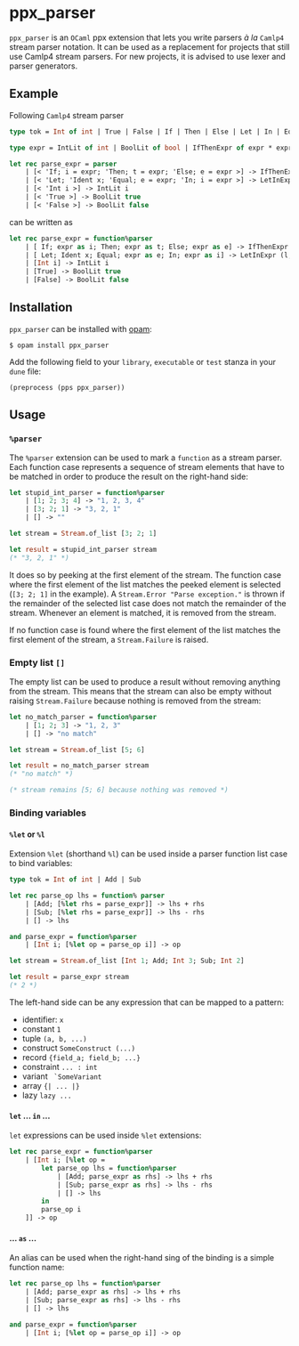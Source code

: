 # ppx_parser
`ppx_parser` is an `OCaml` ppx extension that lets you write parsers *à la* `Camlp4` stream parser notation. It can be used as a replacement for projects that still use Camlp4 stream parsers. For new projects, it is advised to use lexer and parser generators.

## Example
Following `Camlp4` stream parser
```ocaml
type tok = Int of int | True | False | If | Then | Else | Let | In | Equal | Ident of string

type expr = IntLit of int | BoolLit of bool | IfThenExpr of expr * expr * expr | LetInExpr of expr * expr

let rec parse_expr = parser
    | [< 'If; i = expr; 'Then; t = expr; 'Else; e = expr >] -> IfThenExpr (i, t, e)
    | [< 'Let; 'Ident x; 'Equal; e = expr; 'In; i = expr >] -> LetInExpr (l, i)
    | [< 'Int i >] -> IntLit i
    | [< 'True >] -> BoolLit true
    | [< 'False >] -> BoolLit false
```
can be written as
```ocaml
let rec parse_expr = function%parser
    | [ If; expr as i; Then; expr as t; Else; expr as e] -> IfThenExpr (i, t, e)
    | [ Let; Ident x; Equal; expr as e; In; expr as i] -> LetInExpr (l, i)
    | [Int i] -> IntLit i
    | [True] -> BoolLit true
    | [False] -> BoolLit false
```
## Installation
`ppx_parser` can be installed with [opam](https://opam.ocaml.org/):
```
$ opam install ppx_parser
```
Add the following field to your `library`, `executable` or `test` stanza in your `dune` file:
```
(preprocess (pps ppx_parser))
```
## Usage
### `%parser`
The `%parser` extension can be used to mark a `function` as a stream parser. Each function case represents a sequence of stream elements that have to be matched in order to produce the result on the right-hand side:
```ocaml
let stupid_int_parser = function%parser
    | [1; 2; 3; 4] -> "1, 2, 3, 4"
    | [3; 2; 1] -> "3, 2, 1"
    | [] -> ""

let stream = Stream.of_list [3; 2; 1]

let result = stupid_int_parser stream
(* "3, 2, 1" *)
```
It does so by peeking at the first element of the stream.
The function case where the first element of the list matches the peeked element is selected (`[3; 2; 1]` in the example). A `Stream.Error "Parse exception."` is thrown if the remainder of the selected list case does not match the remainder of the stream. Whenever an element is matched, it is removed from the stream.

If no function case is found where the first element of the list matches the first element of the stream, a `Stream.Failure` is raised.

### Empty list `[]`
The empty list can be used to produce a result without removing anything from the stream. This means that the stream can also be empty without raising `Stream.Failure` because nothing is removed from the stream:
```ocaml
let no_match_parser = function%parser
    | [1; 2; 3] -> "1, 2, 3"
    | [] -> "no match"

let stream = Stream.of_list [5; 6]

let result = no_match_parser stream
(* "no match" *)

(* stream remains [5; 6] because nothing was removed *)
```
### Binding variables
#### `%let` or `%l`
Extension `%let` (shorthand `%l`) can be used inside a parser function list case to bind variables:
```ocaml
type tok = Int of int | Add | Sub

let rec parse_op lhs = function% parser
    | [Add; [%let rhs = parse_expr]] -> lhs + rhs
    | [Sub; [%let rhs = parse_expr]] -> lhs - rhs
    | [] -> lhs

and parse_expr = function%parser
    | [Int i; [%let op = parse_op i]] -> op

let stream = Stream.of_list [Int 1; Add; Int 3; Sub; Int 2]

let result = parse_expr stream
(* 2 *)
```

The left-hand side can be any expression that can be mapped to a pattern:
  - identifier: `x`
  - constant  `1`
  - tuple `(a, b, ...)`
  - construct `SomeConstruct (...)`
  - record `{field_a; field_b; ...}`
  - constraint `... : int`
  - variant `` `SomeVariant``
  - array `{| ... |}`
  - lazy `lazy ... `

#### `let` ... `in` ...
`let` expressions can be used inside `%let` extensions:
```ocaml
let rec parse_expr = function%parser
    | [Int i; [%let op =
        let parse_op lhs = function%parser
            | [Add; parse_expr as rhs] -> lhs + rhs
            | [Sub; parse_expr as rhs] -> lhs - rhs
            | [] -> lhs
        in
        parse_op i
    ]] -> op
```

#### ... `as` ...
An alias can be used when the right-hand sing of the binding is a simple function name:
```ocaml
let rec parse_op lhs = function%parser
    | [Add; parse_expr as rhs] -> lhs + rhs
    | [Sub; parse_expr as rhs] -> lhs - rhs
    | [] -> lhs

and parse_expr = function%parser
    | [Int i; [%let op = parse_op i]] -> op
```
